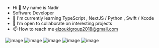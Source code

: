 - Hi 👋 My name is Nadir 
- Software Developer
- 🧠 I'm currently learning TypeScript , NextJS / Python , Swift / Xcode
- 🤝 I’m open to collaborate on interesting projects
- 📫 How to reach me elzoukigroup2018@gmail.com 


![image](https://user-images.githubusercontent.com/105569840/208226234-1f461b3f-efbb-4db1-9171-6e5cd618dad1.png)     ![image](https://user-images.githubusercontent.com/105569840/208226259-65bbb7bf-ccef-411b-89f3-ff7cd300d5b0.png)   ![image](https://user-images.githubusercontent.com/105569840/208226344-d960ba0f-7344-4da5-9817-e08e0bcccd7f.png)   ![image](https://user-images.githubusercontent.com/105569840/208226365-09632bf9-4e60-46ae-b426-779c8c07c42d.png)  ![image](https://user-images.githubusercontent.com/105569840/208226470-ce6e0f2c-71b8-43a3-919c-16797564e91f.png)





   
<!---
Nelzouki22/Nelzouki22 is a ✨ special ✨ repository because its `README.md` (this file) appears on your GitHub profile.
You can click the Preview link to take a look at your changes.
--->

